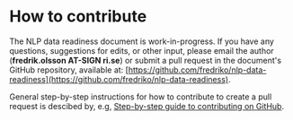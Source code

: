 # How to contribute

The NLP data readiness document is work-in-progress. If you have any questions, suggestions for edits, or other input, 
please email the author (**fredrik.olsson AT-SIGN ri.se**) or submit a pull request in the document's GitHub repository, available at: 
[https://github.com/fredriko/nlp-data-readiness](https://github.com/fredriko/nlp-data-readiness).

General step-by-step instructions for how to contribute to create a pull request is descibed by, e.g, 
[Step-by-step guide to contributing on GitHub](https://www.dataschool.io/how-to-contribute-on-github/).